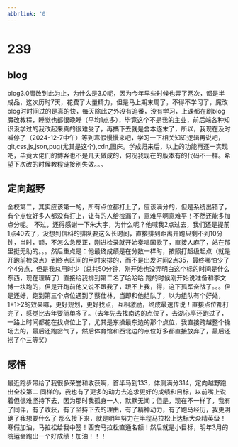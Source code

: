```yaml
---
abbrlink: '0'
---
```

# 239

## blog

blog3.0魔改到此为止，为什么是3.0呢，因为今年早些时候也弄了两次，都是半成品，这次历时7天，花费了大量精力，但是马上期末周了，不得不学习了，魔改blog时时间过的是真的快，每天除此之外没有追番，没有学习，上课都在刷blog魔改教程，睡觉也都很晚睡（平均1点多），毕竟这个不是我的主业，前后端各种知识没学过的我改起来真的很难受了，再搞下去就是舍本逐末了，所以，我现在及时喊停了（2024-12-7中午）等到寒假慢慢来吧，学习一下相关知识逻辑再说吧，git,css,js,json,pug(尤其是这个),cdn,图床。学成归来后，以上的功能再逐一实现吧，毕竟大佬们的博客也不是几天做成的，何况我现在的版本有的代码不一样。希望下次改的时候教程链接别失效。。。

## 定向越野

全校第二，其实应该第一的，所有点位都打上了，应该满分的，但是系统出错了，有个点位好多人都没有打上，让有的人给捡漏了，意难平啊意难平！不然还能多加点分呢。
不过，还得感谢一下朱大宇，为什么呢？他喊我2点过去，我们还是提前1点40去了，没想到信科的排队要这么长时间，直接排到距离开跑只剩不到10分钟，当时，额，不怎么急反正，刚进检录就开始奏唱国歌了，直接人麻了，站在那里挺无助的。。。然后重点是：他最终成绩是在分数一样时，按照打超级起点（就是开跑前检录点）到终点区间的用时来排的，而不是出发时间2点35，最终哪怕少了个4分点，但是我总用时少（总共50分钟，刚开始也没弄明白这个标的时间是什么东西，现在理解了）直接给我排到第二名了哈哈哈
跑的时候刚开始说准备和李文博一块跑的，但是开跑前他又说不跟我了，跟不上我，得，这下孤军奋战了。。。但是还好，跑到第三个点位遇到了蔡仕林，当即和他组队了，以为组队有个好处，1+1>2的效果嘛，更好规划，更好找点，互相激励，终成最速传说！直接点位都打完了，感觉比去年要简单多了。（去年先去找南边的点位了，去湖心亭还跑过了，一路上时间都花在找点位上了，尤其是东操最东边的那个点位，我直接跨越整个操场去的，最后还跑岔气了，然后体育馆和西北边的点位好多都直接放弃了，最后还捞了个三等奖）

## 感悟

最近跑步带给了我很多荣誉和收获啊，首半马到133，体测满分314，定向越野跑出全校第二
同样的，我也有了更多的动力去追求更好的成绩和目标，以前嘴上说着但很难坚持下去，因为那时我孤身一人，默默无闻；但是，现在不一样了，我有了同伴，有了收获，有了坚持下去的理由，有了精神动力，有了跑马经历，我更明确了我想要什么了
那么接下来，就是明年努力在半程马拉松上达标大众精英级！寒假加油，马拉松给我中签！西安马拉松直通名额！然后就是小目标，明年3月的院运会跑出一个好成绩！加油！！！
